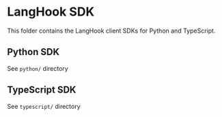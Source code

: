 # LangHook SDK

This folder contains the LangHook client SDKs for Python and TypeScript.

## Python SDK
See `python/` directory

## TypeScript SDK  
See `typescript/` directory